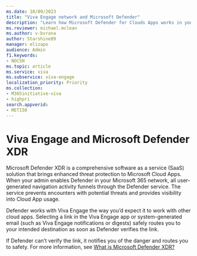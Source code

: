 ```yaml
---
ms.date: 10/09/2023
title: "Viva Engage network and Microsoft Defender"
description: "Learn how Microsoft Defender for Clouds Apps works in your Viva Engage network."
ms.reviewer: michael.mclean
ms.author: v-bvrana
author: Starshine89
manager: elizapo
audience: Admin
f1.keywords:
- NOCSH
ms.topic: article
ms.service: viva
ms.subservice: viva-engage
localization_priority: Priority
ms.collection:  
- M365initiative-viva
- highpri
search.appverid:
- MET150
---
```


# Viva Engage and Microsoft Defender XDR 

Microsoft Defender XDR is a comprehensive software as a service (SaaS) solution that brings enhanced threat protection to Microsoft Cloud Apps.  When your admin enables Defender in your Microsoft 365 network, all user-generated navigation activity funnels through the Defender service. The service prevents encounters with potential threats and provides visibility into Cloud App usage.

Defender works with Viva Engage the way you’d expect it to work with other cloud apps. Selecting a link in the Viva Engage app or system-generated email (such as Viva Engage notifications or digests) safely routes you to your intended destination as soon as Defender verifies the link.

If Defender can’t verify the link, it notifies you of the danger and routes you to safety. For more information, see [What is Microsoft Defender XDR?](/microsoft-365/security/defender/microsoft-365-defender?view=o365-worldwide&branch=live&preserve-view=true)
